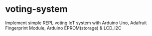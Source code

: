 # voting-system

Implement simple REPL voting IoT system with Arduino Uno, Adafruit Fingerprint Module, Arduino EPROM(storage) &amp; LCD_I2C
